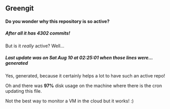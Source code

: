## Greengit

#### Do you wonder why this repository is so active?

##### After all it has 4302 commits!

But is it *really* active? Well...

##### Last update was on Sat Aug 10 at 02:25:01 when those lines were... generated

Yes, generated, because it certainly helps a lot to have such an active repo!

Oh and there was **97%** disk usage on the machine
where there is the cron updating this file.

Not the best way to monitor a VM in the cloud but it works! :)
